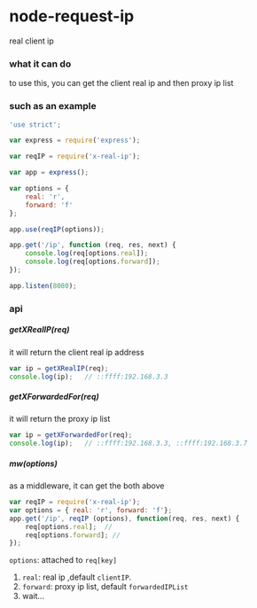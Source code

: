 # node-request-ip
real client ip

### what it can do
to use this, you can get the client real ip and then proxy ip list

### such as an example
```js
'use strict';

var express = require('express');

var reqIP = require('x-real-ip');

var app = express();

var options = {
	real: 'r',
	forward: 'f'
};

app.use(reqIP(options));

app.get('/ip', function (req, res, next) {
	console.log(req[options.real]);
	console.log(req[options.forward]);
});

app.listen(8080);
```

### api

##### getXRealIP(req)
it will return the client real ip address
```js
var ip = getXRealIP(req);
console.log(ip);   // ::ffff:192.168.3.3
```

##### getXForwardedFor(req)
it will return the proxy ip list
```js
var ip = getXForwardedFor(req);
console.log(ip);   // ::ffff:192.168.3.3, ::ffff:192.168.3.7
```

##### mw(options)
as a middleware, it can get the both above
```js
var reqIP = require('x-real-ip');
var options = { real: 'r', forward: 'f'};
app.get('/ip', reqIP (options), function(req, res, next) {
    req[options.real];  // 
    req[options.forward]; //
});
```

`options`: attached to `req[key]`
1. `real`: real ip ,default `clientIP`.
2. `forward`: proxy ip list, default `forwardedIPList`
3. wait...
